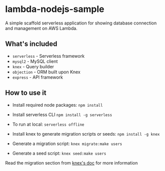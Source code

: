 # lambda-nodejs-sample
A simple scaffold serverless application for showing database connection and management on AWS Lambda.

## What's included
- `serverless` - Serverless framework
- `mysql2` - MySQL client
- `knex` - Query builder
- `objection` - ORM built upon Knex
- `express` - API framework

## How to use it

- Install required node packages:
```npm install```

- Install serverless CLI
```npm install -g serverless```

- To run at local:
```serverless offline```

- Install knex to generate migration scripts or seeds:
```npm install -g knex```

- Generate a migration script:
```knex migrate:make users```

- Generate a seed script:
```knex seed:make users```

Read the migration section from [knex's doc](https://knexjs.org/#Migrations) for more information

